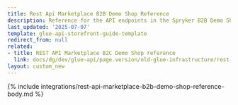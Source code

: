 ```yaml
---
title: Rest Api Marketplace B2B Demo Shop Reference
description: Reference for the API endpoints in the Spryker B2B Demo Shop Marketplace.
last_updated: '2025-07-07'
template: glue-api-storefront-guide-template
redirect_from: null
related:
- title: REST API Marketplace B2C Demo Shop reference
  link: docs/dg/dev/glue-api/page.version/old-glue-infrastructure/rest-api-marketplace-b2c-demo-shop-reference.html
layout: custom_new
---
```


{% include integrations/rest-api-marketplace-b2b-demo-shop-reference-body.md %}
